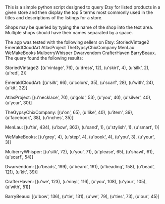 This is a simple python script designed to query Etsy for listed products in a given store and then display the top 5 terms most commonly used in the titles and descriptions of the listings for a store.

Shops may be queried by typing the name of the shop into the text area. Multiple shops should have their names separated by a space.

The app was tested with the following sellers on Etsy: StoriedVintage2 EmeraldCloudArt AtlasProject TheGypsyChixCompany MenLau WeMakeBooks MulberryWhisper Dwarvendom CrafterHaven BarryBeaux. The query found the following results:

StoriedVintage2: 
[(u'vintage', 76), (u'dress', 12), (u'skirt', 4), (u'silk', 2), (u'red', 2)]

EmeraldCloudArt: 
[(u'silk', 66), (u'colors', 35), (u'scarf', 28), (u'with', 24), (u'kit', 22)]

AtlasProject: 
[(u'necklace', 70), (u'gold', 53), (u'you', 40), (u'silver', 40), (u'your', 30)]

TheGypsyChixCompany: 
[(u'on', 65), (u'like', 40), (u'item', 39), (u'facebook', 38), (u'inches', 35)]

MenLau: 
[(u'tie', 434), (u'bow', 363), (u'sand', 1), (u'stylish', 1), (u'smart', 1)]

WeMakeBooks: 
[(u'grey', 4), (u'step', 4), (u'book', 4), (u'you', 3), (u'your', 3)]

MulberryWhisper: 
[(u'silk', 72), (u'you', 71), (u'please', 65), (u'shawl', 61), (u'scarf', 54)]

Dwarvendom: 
[(u'beads', 199), (u'beard', 191), (u'beading', 158), (u'bead', 121), (u'kit', 39)]

CrafterHaven: 
[(u'we', 123), (u'vinyl', 116), (u'you', 108), (u'your', 105), (u'with', 51)]

BarryBeaux: 
[(u'bow', 136), (u'tie', 131), (u'we', 79), (u'ties', 73), (u'our', 45)]
